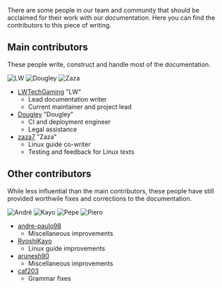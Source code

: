 There are some people in our team and community that should be acclaimed for their work with our documentation. Here you can find the contributors to this piece of writing.

## Main contributors

These people write, construct and handle most of the documentation.

![LW](https://avatars2.githubusercontent.com/u/18148938?v=3&s=60) ![Dougley](https://avatars2.githubusercontent.com/u/9768134?v=3&s=60) ![Zaza](https://avatars0.githubusercontent.com/u/4474031?v=3&s=60)

- [LWTechGaming](https://github.com/LWTechGaming) "LW"
    - Lead documentation writer
    - Current maintainer and project lead
- [Dougley](https://github.com/Dougley) "Dougley"
    - CI and deployment engineer
    - Legal assistance
- [zaza7](https://github.com/zaza7) "Zaza"
    - Linux guide co-writer
    - Testing and feedback for Linux texts

## Other contributors

While less influential than the main contributors, these people have still provided worthwile fixes and corrections to the documentation.

![André](https://avatars1.githubusercontent.com/u/19685105?v=3&s=60) ![Kayo](https://avatars3.githubusercontent.com/u/24500457?v=3&s=60) ![Pepe](https://avatars2.githubusercontent.com/u/5787588?v=3&s=60) ![Piero](https://avatars3.githubusercontent.com/u/20953919?v=3&s=60)

- [andre-paulo98](https://github.com/andre-paulo98)
    - Miscellaneous improvements
- [RyoshiKayo](https://github.com/RyoshiKayo)
    - Linux guide improvements
- [arunesh90](https://github.com/arunesh90)
    - Miscellaneous improvements
- [caf203](https://github.com/caf203)
    - Grammar fixes
